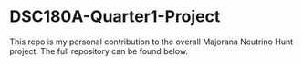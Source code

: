 # DSC180A-Quarter1-Project
This repo is my personal contribution to the overall Majorana Neutrino Hunt project. The full repository can be found below.
